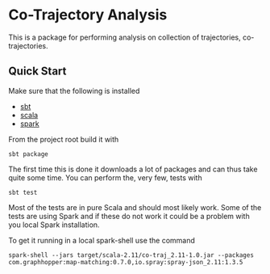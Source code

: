 # Co-Trajectory Analysis
This is a package for performing analysis on collection of
trajectories, co-trajectories.

## Quick Start
Make sure that the following is installed
* [sbt](https://www.scala-sbt.org/)
* [scala](https://www.scala-lang.org/)
* [spark](https://spark.apache.org/)

From the project root build it with

``` shell
sbt package
```

The first time this is done it downloads a lot of packages and can
thus take quite some time. You can perform the, very few, tests with

``` shell
sbt test
```

Most of the tests are in pure Scala and should most likely work. Some
of the tests are using Spark and if these do not work it could be a
problem with you local Spark installation.

To get it running in a local spark-shell use the command

``` shell
spark-shell --jars target/scala-2.11/co-traj_2.11-1.0.jar --packages com.graphhopper:map-matching:0.7.0,io.spray:spray-json_2.11:1.3.5
```
